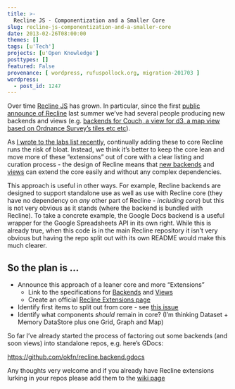 ```yaml
---
title: >-
  Recline JS - Componentization and a Smaller Core
slug: recline-js-componentization-and-a-smaller-core
date: 2013-02-26T08:00:00
themes: []
tags: [u'Tech']
projects: [u'Open Knowledge']
posttypes: []
featured: False
provenance: [ wordpress, rufuspollock.org, migration-201703 ]
wordpress:
  - post_id: 1247
---
```


<p>Over time <a href="http://okfnlabs.org/recline/">Recline JS</a> has grown. In particular, since the first <a href="http://blog.okfn.org/2012/07/05/announcing-recline-js-a-javascript-library-for-building-data-applications-in-the-browser/">public
announce of Recline</a> last summer we’ve had several people producing
new backends and views (e.g.  <a href="https://github.com/okfn/recline/wiki/Extensions">backends for Couch, a view for d3, a map view
based on Ordnance Survey’s tiles etc etc</a>).</p>

<p>As <a href="http://lists.okfn.org/pipermail/okfn-labs/2013-February/000638.html">I wrote to the labs list recently</a>, continually adding these to
core Recline runs the risk of bloat. Instead, we think it’s better to keep the
core lean and move more of these “extensions” out of core with a clear listing
and curation process - the design of Recline means that <a href="http://okfnlabs.org/recline/docs/backends.html">new backends</a> and
<a href="http://okfnlabs.org/recline/docs/views.html">views</a> can extend the core easily and without any complex dependencies.</p>

<p>This approach is useful in other ways. For example, Recline backends are
designed to support standalone use as well as use with Recline core (they have
no dependency on <em>any</em> other part of Recline - <em>including core</em>) but this is
not very obvious as it stands (where the backend is bundled with Recline). To
take a concrete example, the Google Docs backend is a useful wrapper for the
Google Spreadsheets API in its own right. While this is already true, when this
code is in the main Recline repository it isn’t very obvious but having the
repo split out with its own README would make this much clearer.</p>

<h2 id="so-the-plan-is-">So the plan is …</h2>

<ul>
  <li>Announce this approach of a leaner core and more “Extensions”
    <ul>
      <li>Link to the specifications for <a href="http://okfnlabs.org/recline/docs/backends.html">Backends</a> and <a href="http://okfnlabs.org/recline/docs/views.html">Views</a></li>
      <li>Create an official <a href="https://github.com/okfn/recline/wiki/Extensions">Recline Extensions page</a></li>
    </ul>
  </li>
  <li>Identify first items to split out from core - see <a href="https://github.com/okfn/recline/issues/314">this issue</a></li>
  <li>Identify what components <em>should</em> remain in core? (I’m thinking Dataset +
Memory DataStore plus one Grid, Graph and Map)</li>
</ul>

<p>So far I’ve already started the process of factoring out some backends (and
soon views) into standalone repos, e.g. here’s GDocs:</p>

<p><a href="https://github.com/okfn/recline.backend.gdocs">https://github.com/okfn/recline.backend.gdocs</a></p>

<p>Any thoughts very welcome and if you already have Recline extensions lurking in
your repos please add them to the <a href="https://github.com/okfn/recline/wiki/Extensions">wiki page</a></p>




